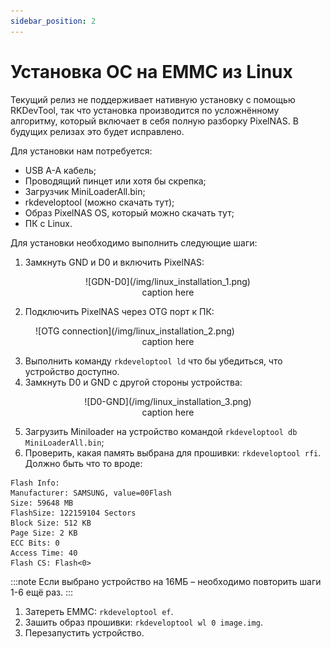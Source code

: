```yaml
---
sidebar_position: 2
---
```


# Установка ОС на EMMC из Linux

Текущий релиз не поддерживает нативную установку с помощью RKDevTool, так что установка производится по усложнённому алгоритму, который включает в себя полную разборку PixelNAS. В будущих релизах это будет исправлено.

Для установки нам потребуется:

* USB A-A кабель;
* Проводящий пинцет или хотя бы скрепка;
* Загрузчик MiniLoaderAll.bin;
* rkdeveloptool (можно скачать тут);
* Образ PixelNAS OS, который можно скачать тут;
* ПК с Linux.

Для установки необходимо выполнить следующие шаги:

1. Замкнуть GND и D0 и включить PixelNAS:
<figure align="center">
![GDN-D0](/img/linux_installation_1.png)
<figcaption align="center">caption here</figcaption>
</figure>

2. Подключить PixelNAS через OTG порт к ПК:
<figure>
![OTG connection](/img/linux_installation_2.png)
<figcaption align="center">caption here</figcaption>
</figure>

3. Выполнить команду ```rkdeveloptool ld``` что бы убедиться, что устройство доступно.
4. Замкнуть D0 и GND с другой стороны устройства:
<figure align="center">
![D0-GND](/img/linux_installation_3.png)
<figcaption align="center">caption here</figcaption>
</figure>

5. Загрузить Miniloader на устройство командой ```rkdeveloptool db MiniLoaderAll.bin```;
6. Проверить, какая память выбрана для прошивки: ```rkdeveloptool rfi```. Должно быть что то вроде:

```
Flash Info:
Manufacturer: SAMSUNG, value=00Flash
Size: 59648 MB
FlashSize: 122159104 Sectors
Block Size: 512 KB
Page Size: 2 KB
ECC Bits: 0
Access Time: 40
Flash CS: Flash<0>
```

:::note
Если выбрано устройство на 16МБ – необходимо повторить шаги 1-6 ещё раз.
:::

1. Затереть EMMC: ```rkdeveloptool ef```.
2. Зашить образ прошивки: ```rkdeveloptool wl 0 image.img```.
3. Перезапустить устройство.